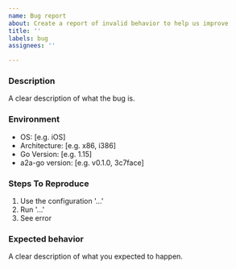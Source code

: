 ```yaml
---
name: Bug report
about: Create a report of invalid behavior to help us improve
title: ''
labels: bug
assignees: ''

---
```


### Description

A clear description of what the bug is.

### Environment

- OS: [e.g. iOS]
- Architecture: [e.g. x86, i386]
- Go Version: [e.g. 1.15]
- a2a-go version: [e.g. v0.1.0, 3c7face]

### Steps To Reproduce

1. Use the configuration '...'
2. Run '...'
3. See error

### Expected behavior

A clear description of what you expected to happen.
